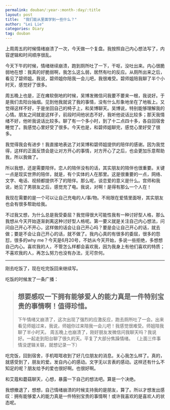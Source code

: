 ```yaml
---
permalink: douban/:year-:month-:day/:title
layout: post
title:  "我们能从里面学到一些什么？"
author: "Lei Lie"
categories: Diary
tag: douban
---
```


上周周五的时候情绪崩溃了一次，今天做一个复盘。我按照自己内心想法写了，内容逻辑和时间顺序很乱。

今天下午的时候，情绪继续崩溃，跑到厕所吐了一下，干呕，没吐出来。内心很脆弱地在想：我真的好脆弱啊，我怎么这么弱，居然有吐的反应。从厕所出来之后，看见了碧师姐。我说，碧师姐你陪我一会儿吧，我很难受。碧师姐陪我聊了半个小时天，感觉好了很多。

周五晚上也是，正在瘫软倒地的时候，吴博发微信问我要不要来一根，我说好。于是我们去阳台抽烟。见到他我就说了我的事情，没有什么形象地坐在了地板上。又觉得这样不好，于是坐回自己的椅子上，和吴博聊天。吴博说，特别能够理解我的心情。朋友之间就是这样子，前段时间他状态不好，我听他说话比较多；那天我情绪不好，他听我说话比较多。聊了有一个多小时，到了十二点四十多，各自回宿舍睡觉了。我感觉心里好受了很多。今天也是，和碧师姐聊完，感觉心里好受了很多。

我觉得我会有进步！我直接地表达了对吴博和碧师姐提供的陪伴的感谢。因为我觉得，这样的正面反馈会是让对方开心的事情，对方开心了之后，也会更加乐意帮助我，所以我做了。

所以我想，还是需要陪伴。恋人的陪伴没有的话，其实朋友的陪伴也很重要。关键一点是现实世界的陪伴，就是，有个实体的人在那里。这是很重要的一点，网络、文字、电话、视频都提供不了的陪伴。那么呢，谈恋爱的意义是什么。宫师和我说，她见了男朋友之后，感觉充了电。我说，对啊！是得有那么一个人在！

我现在需要的是一个可以让自己充电的人/事/物。不局限在爱情里面呀，其实朋友也会有很多帮助给我。

不过我又想，为什么总是我受委屈？我觉得很大可能性我有一种讨好型人格，那么我想从今天开始逐渐剥离这种讨好型人格呢。第一要义就是关注自己内心想法，问问自己开心不开心，这样做的话会让自己开心吗？要是会让自己开心的话，就去做；要是不会让自己开心的话，就不做了。我内心真的有很多的委屈，很多的怨怼，很多的why me？今天是6月20号，不妨从今天开始，多说一些拒绝，多想想自己内心。喜欢我的人，不管怎么样都会喜欢我，因为我身上有他们喜欢的特质；不喜欢我的人，再怎么努力也没有办法，无可奈何。

---

刚去吃饭了，现在吃完饭回来继续写。

吃饭的时候发了一条广播：

> 想要感叹一下拥有能够爱人的能力真是一件特别宝贵的事情啊！值得珍惜。
> ---
> 下午情绪又崩溃了，这次出现了强烈的应激反应，跑去厕所吐了一会。出来看见师姐过来，我说，师姐你过来陪我一会儿吧！我感觉很难受。师姐陪我聊了半小时天。
> 周五晚上也崩溃了，刚好朋友发微信问我聊天吗？我说好。一起走到阳台聊了很久的天。平复了大部分焦躁情绪。
> （上面三件事情没逻辑关联，就想记录一下）

吃完饭，回到宿舍，手机哐哐收到了好几位朋友的消息。关心我怎么样了。真的，就感受到了，朋友的爱。发自内心的感动。文字无以言表的感动。这样还有什么不知足的呢？朋友给予的爱也很好啊。也很好啊。

和艾蔻和蘑菇聊天，心想，暴露一下自己的想法吧。算是一个决绝。

我想撤退了，想想，自己情绪崩溃的时候支持我的是朋友，算了。所以才想发出感叹：拥有能够爱人的能力真是一件特别宝贵的事情啊！或许我喜欢的是喜欢人的状态呢。